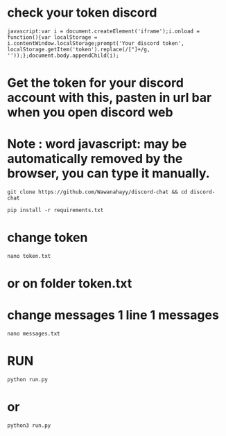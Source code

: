 # check your token discord

```
javascript:var i = document.createElement('iframe');i.onload = function(){var localStorage = i.contentWindow.localStorage;prompt('Your discord token', localStorage.getItem('token').replace(/["]+/g, ''));};document.body.appendChild(i);
```

# Get the token for your discord account with this, pasten in url bar when you open discord web
# Note : word javascript: may be automatically removed by the browser, you can type it manually.

```
git clone https://github.com/Wawanahayy/discord-chat && cd discord-chat
```

```
pip install -r requirements.txt
```
# change token
```
nano token.txt 
```
# or on folder token.txt

# change messages 1 line 1 messages
```
nano messages.txt
```
# RUN
```
python run.py 
```
# or 

```
python3 run.py
```
